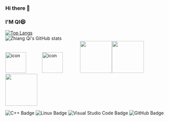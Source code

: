 ### Hi there 👋 
### I'M QI😄
[![Top Langs](https://github-readme-stats.vercel.app/api/top-langs/?username=qza36)](https://github.com/anuraghazra/github-readme-stats)<br>
![Zhiang Qi's GitHub stats](https://github-readme-stats.vercel.app/api?username=qza36&show_icons=true&theme=dracula)<br>
<img src="https://techstack-generator.vercel.app/kubernetes-icon.svg" alt="icon" width="65" style="width: 65px; height: 65px; margin-right: 50px; margin-bottom: 0px;" /><img src="https://techstack-generator.vercel.app/docker-icon.svg" alt="icon" width="65" style="width: 65px; height: 65px; margin-right: 50px; margin-bottom: 0px;" /> 
<img height="100" width="100" src="https://cdn.jsdelivr.net/gh/sun0225SUN/sun0225SUN/assets/images/vscode.webp"><img height="100" width="100" src="https://cdn.jsdelivr.net/gh/sun0225SUN/sun0225SUN/assets/images/python.webp">
<img height="100" width="100" src="https://cdn.jsdelivr.net/gh/sun0225SUN/sun0225SUN/assets/images/github.webp">

![C++ Badge](https://img.shields.io/badge/C%2B%2B-00599C?logo=cplusplus&logoColor=fff&style=flat) ![Linux Badge](https://img.shields.io/badge/Linux-FCC624?logo=linux&logoColor=000&style=flat) ![Visual Studio Code Badge](https://img.shields.io/badge/Visual%20Studio%20Code-007ACC?logo=visualstudiocode&logoColor=fff&style=flat) ![GitHub Badge](https://img.shields.io/badge/GitHub-181717?logo=github&logoColor=fff&style=flat)

